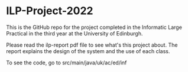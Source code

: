 # ILP-Project-2022
This is the GitHub repo for the project completed in the Informatic Large Practical in the third year at the University of Edinburgh. 

Please read the ilp-report pdf file to see what's this project about. The report explains the design of the system and the use of each class. 

To see the code, go to src/main/java/uk/ac/ed/inf
